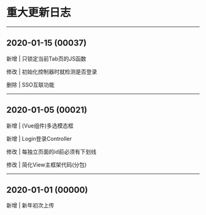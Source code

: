 # 重大更新日志

---

## 2020-01-15 (00037)

新增 | 只锁定当前Tab页的JS函数

修改 | 初始化控制器时就检测是否登录

删除 | SSO互联功能

---

## 2020-01-05 (00021)

新增 | (Vue组件)多选模态框

新增 | Login登录Controller

修改 | 每独立页面的id前必须有下划线

修改 | 简化View主框架代码(分包)

---

## 2020-01-01 (00000)

新增 | 新年初次上传
